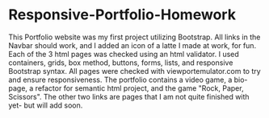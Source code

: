 # Responsive-Portfolio-Homework
This Portfolio website was my first project utilizing Bootstrap.
All links in the Navbar should work, and I added an icon of a latte I made at work, for fun.
Each of the 3 html pages was checked using an html validator.
I used containers, grids, box method, buttons, forms, lists, and responsive Bootstrap syntax.
All pages were checked with viewportemulator.com to try and ensure responsiveness. 
The portfolio contains a video game, a bio-page, a refactor for semantic html project, and the game "Rock, Paper, Scissors".  The other two links are pages that I am not quite finished with yet- but will add soon.
